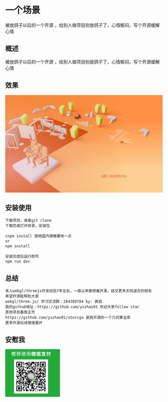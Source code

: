 # 一个场景

被放鸽子以后的一个开源 ，给别人做项目别放鸽子了，心情郁闷，写个开源缓解心情

## 概述

被放鸽子以后的一个开源 ，给别人做项目别放鸽子了，心情郁闷，写个开源缓解心情

## 效果

![img](assets/example.png)

## 安装使用

    下载项目，或者git clone
    下载完成打开目录，安装包

    cnpm install 使用国内镜像要快一点
    or
    npm install

    安装完成后运行即可
    npm run dev

## 总结

    本人webgl/threejs开发经验7年左右，一直以来都想着开源，结交更多志同道合的朋友
    希望开源能帮到大家
    webgl/three.js/ 学习交流群：284389784 by: 换孤
    我的github地址：https://github.com/yszhao91 欢迎大家follow star
    其他项目看我主页
    https://github.com/yszhao91/xtorcga 是我开源的一个几何算法库
    更多开源后续慢慢展开

## 安慰我

![img](assets/wechat.png)
